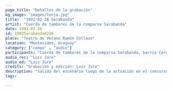 ```yaml
---
page_title: "Detalles de la grabación"
bg_image: "images/lonja.jpg"
title:  "1992-02-26 Sarabanda"  
artist: "Cuerda de tambores de la comparsa Sarabanda"  
date: 1992-02-26  
id: 1992Sarabanda0226
place: "Teatro de Verano Ramón Collazo"  
location: "Montevideo, Uruguay"  
category: ["campo" , "audio"]  
participants: "Cuerda de tambores de la comparsa Sarabanda, barrio Cordón"  
audio_rec: "Luis Jure"  
audio_ed: "Luis Jure"  
credits: "Grabación y edición: Luis Jure"  
description: "Salida del escenario luego de la actuación en el concurso de carnaval"  
tags:  

---
```

